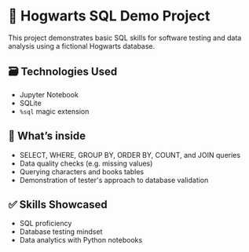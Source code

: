 # 🧙 Hogwarts SQL Demo Project

This project demonstrates basic SQL skills for software testing and data analysis using a fictional Hogwarts database.

## 🗃 Technologies Used
- Jupyter Notebook
- SQLite
- `%sql` magic extension

## 📄 What’s inside
- SELECT, WHERE, GROUP BY, ORDER BY, COUNT, and JOIN queries
- Data quality checks (e.g. missing values)
- Querying characters and books tables
- Demonstration of tester's approach to database validation

## ✅ Skills Showcased
- SQL proficiency
- Database testing mindset
- Data analytics with Python notebooks

